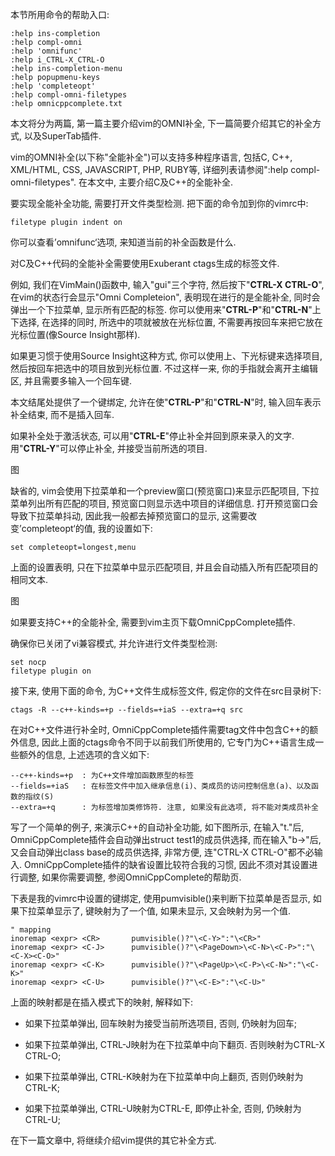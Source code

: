 本节所用命令的帮助入口: 

```
:help ins-completion
:help compl-omni
:help 'omnifunc'
:help i_CTRL-X_CTRL-O
:help ins-completion-menu
:help popupmenu-keys
:help 'completeopt'
:help compl-omni-filetypes
:help omnicppcomplete.txt 
```

本文将分为两篇, 第一篇主要介绍vim的OMNI补全, 下一篇简要介绍其它的补全方式, 以及SuperTab插件. 

vim的OMNI补全(以下称"全能补全")可以支持多种程序语言, 包括C, C++,  XML/HTML, CSS, JAVASCRIPT, PHP, RUBY等, 详细列表请参阅":help compl-omni-filetypes". 在本文中, 主要介绍C及C++的全能补全. 

要实现全能补全功能, 需要打开文件类型检测. 把下面的命令加到你的vimrc中: 

```
filetype plugin indent on
```

你可以查看’omnifunc‘选项, 来知道当前的补全函数是什么. 

对C及C++代码的全能补全需要使用Exuberant ctags生成的标签文件. 

例如, 我们在VimMain()函数中, 输入"gui"三个字符, 然后按下"**CTRL-X CTRL-O**", 在vim的状态行会显示"Omni Completeion", 表明现在进行的是全能补全, 同时会弹出一个下拉菜单, 显示所有匹配的标签. 你可以使用来"**CTRL-P**"和"**CTRL-N**"上下选择, 在选择的同时, 所选中的项就被放在光标位置, 不需要再按回车来把它放在光标位置(像Source Insight那样). 

如果更习惯于使用Source Insight这种方式, 你可以使用上、下光标键来选择项目, 然后按回车把选中的项目放到光标位置. 不过这样一来, 你的手指就会离开主编辑区, 并且需要多输入一个回车键. 

本文结尾处提供了一个键绑定, 允许在使"**CTRL-P**"和"**CTRL-N**"时, 输入回车表示补全结束, 而不是插入回车. 

如果补全处于激活状态, 可以用"**CTRL-E**"停止补全并回到原来录入的文字. 用"**CTRL-Y**"可以停止补全, 并接受当前所选的项目. 

图

缺省的, vim会使用下拉菜单和一个preview窗口(预览窗口)来显示匹配项目, 下拉菜单列出所有匹配的项目, 预览窗口则显示选中项目的详细信息. 打开预览窗口会导致下拉菜单抖动, 因此我一般都去掉预览窗口的显示, 这需要改变’completeopt‘的值, 我的设置如下: 

```
set completeopt=longest,menu 
```

上面的设置表明, 只在下拉菜单中显示匹配项目, 并且会自动插入所有匹配项目的相同文本. 

图

如果要支持C++的全能补全, 需要到vim主页下载OmniCppComplete插件.

确保你已关闭了vi兼容模式, 并允许进行文件类型检测: 

```
set nocp
filetype plugin on 
```

接下来, 使用下面的命令, 为C++文件生成标签文件, 假定你的文件在src目录树下: 

```
ctags -R --c++-kinds=+p --fields=+iaS --extra=+q src 
```

在对C\+\+文件进行补全时, OmniCppComplete插件需要tag文件中包含C\+\+的额外信息, 因此上面的ctags命令不同于以前我们所使用的, 它专门为C++语言生成一些额外的信息, 上述选项的含义如下: 

```
--c++-kinds=+p  : 为C++文件增加函数原型的标签
--fields=+iaS   : 在标签文件中加入继承信息(i)、类成员的访问控制信息(a)、以及函数的指纹(S)
--extra=+q      : 为标签增加类修饰符. 注意, 如果没有此选项, 将不能对类成员补全
```

写了一个简单的例子, 来演示C++的自动补全功能, 如下图所示, 在输入"t."后, OmniCppComplete插件会自动弹出struct test1的成员供选择, 而在输入"b->"后, 又会自动弹出class base的成员供选择, 非常方便, 连"CTRL-X CTRL-O"都不必输入. OmniCppComplete插件的缺省设置比较符合我的习惯, 因此不须对其设置进行调整, 如果你需要调整, 参阅OmniCppComplete的帮助页. 



下表是我的vimrc中设置的键绑定, 使用pumvisible()来判断下拉菜单是否显示, 如果下拉菜单显示了, 键映射为了一个值, 如果未显示, 又会映射为另一个值. 

```
" mapping
inoremap <expr> <CR>       pumvisible()?"\<C-Y>":"\<CR>"
inoremap <expr> <C-J>      pumvisible()?"\<PageDown>\<C-N>\<C-P>":"\<C-X><C-O>"
inoremap <expr> <C-K>      pumvisible()?"\<PageUp>\<C-P>\<C-N>":"\<C-K>"
inoremap <expr> <C-U>      pumvisible()?"\<C-E>":"\<C-U>" 
```

上面的映射都是在插入模式下的映射, 解释如下: 

- 如果下拉菜单弹出, 回车映射为接受当前所选项目, 否则, 仍映射为回车; 

- 如果下拉菜单弹出, CTRL-J映射为在下拉菜单中向下翻页. 否则映射为CTRL-X CTRL-O; 

- 如果下拉菜单弹出, CTRL-K映射为在下拉菜单中向上翻页, 否则仍映射为CTRL-K; 

- 如果下拉菜单弹出, CTRL-U映射为CTRL-E, 即停止补全, 否则, 仍映射为CTRL-U; 

在下一篇文章中, 将继续介绍vim提供的其它补全方式.     